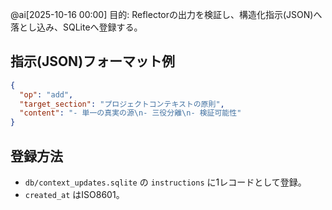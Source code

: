 @ai[2025-10-16 00:00] 目的: Reflectorの出力を検証し、構造化指示(JSON)へ落とし込み、SQLiteへ登録する。

## 指示(JSON)フォーマット例
```json
{
  "op": "add",
  "target_section": "プロジェクトコンテキストの原則",
  "content": "- 単一の真実の源\n- 三役分離\n- 検証可能性"
}
```

## 登録方法
- `db/context_updates.sqlite` の `instructions` に1レコードとして登録。
- `created_at` はISO8601。

